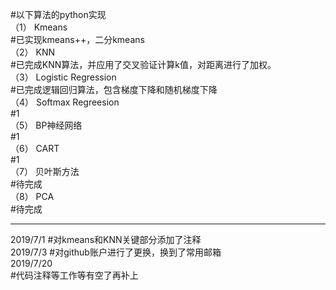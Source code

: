 #以下算法的python实现  
（1） Kmeans               
 #已实现kmeans++，二分kmeans  
（2） KNN                  
#已完成KNN算法，并应用了交叉验证计算k值，对距离进行了加权。   
（3） Logistic Regression  
#已完成逻辑回归算法，包含梯度下降和随机梯度下降    
（4） Softmax Regreesion   
#1   
（5） BP神经网络            
#1    
（6） CART                 
#1    
（7） 贝叶斯方法            
#待完成  
（8） PCA                  
#待完成  

----------------------
2019/7/1
#对kmeans和KNN关键部分添加了注释  
2019/7/3
#对github账户进行了更换，换到了常用邮箱  
2019/7/20  
#代码注释等工作等有空了再补上  
